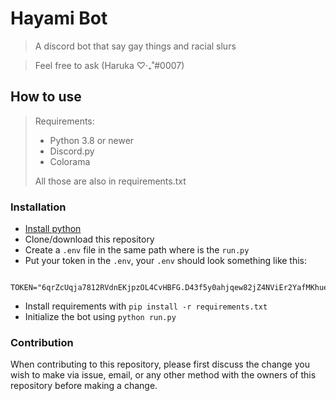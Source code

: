 # Hayami Bot

> A discord bot that say gay things and racial slurs

> Feel free to ask (Haruka ♡‧₊˚#0007)

## How to use

> Requirements:
> - Python 3.8 or newer
> - Discord.py
> - Colorama
>
> All those are also in requirements.txt

### Installation
- <a href="https://python.org"> Install python </a>
- Clone/download this repository
- Create a `.env` file in the same path where is the `run.py`
- Put your token in the `.env`, your `.env` should look something like this:

```
 TOKEN="6qrZcUqja7812RVdnEKjpzOL4CvHBFG.D43f5y0ahjqew82jZ4NViEr2YafMKhue"
 ```

- Install requirements with `pip install -r requirements.txt`
- Initialize the bot using `python run.py`

### Contribution 
When contributing to this repository, please first discuss the change you wish to make via issue, email, or any other method with the owners of this repository before making a change.



